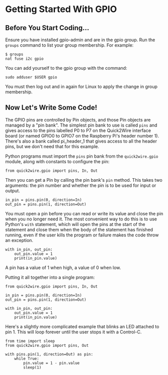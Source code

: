 Getting Started With GPIO
=========================


Before You Start Coding...
--------------------------

Ensure you have installed gpio-admin and are in the gpio group.  Run
the `groups` command to list your group membership. For example:

    $ groups
    nat fuse i2c gpio

You can add yourself to the gpio group with the command:

    sudo adduser $USER gpio

You must then log out and in again for Linux to apply the change in
group membership.


Now Let's Write Some Code!
--------------------------

The GPIO pins are controlled by Pin objects, and those Pin objects are
managed by a "pin bank".  The simplest pin bank to use is called
`pins` and gives access to the pins labelled P0 to P7 on the
Quick2Wire interface board (or named GPIO0 to GPIO7 on the Raspberry
Pi's header number 1).  There's also a bank called pi_header_1 that
gives access to all the header pins, but we don't need that for this
example.

Python programs must import the `pins` pin bank from the
`quick2wire.gpio` module, along with constants to configure the pin:

    from quick2wire.gpio import pins, In, Out

Then you can get a Pin by calling the pin bank's `pin` method. This
takes two arguments: the pin number and whether the pin is to be used
for input or output.

    in_pin = pins.pin(0, direction=In)
    out_pin = pins.pin(1, direction=Out)

You must open a pin before you can read or write its value and close
the pin when you no longer need it.  The most convenient way to do
this is to use Python's `with` statement, which will open the pins at
the start of the statement and close them when the body of the
statement has finished running, even if the user kills the program or
failure makes the code throw an exception.
    
    with in_pin, out_pin:
        out_pin.value = 1
        print(in_pin.value)

A pin has a value of 1 when high, a value of 0 when low.

Putting it all together into a single program:

    from quick2wire.gpio import pins, In, Out
    
    in_pin = pins.pin(0, direction=In)
    out_pin = pins.pin(1, direction=Out)
    
    with in_pin, out_pin:
        out_pin.value = 1
        print(in_pin.value)


Here's a slightly more complicated example that blinks an LED attached to pin 1. This will
loop forever until the user stops it with a Control-C.

    from time import sleep
    from quick2wire.gpio import pins, Out
    
    with pins.pin(1, direction=Out) as pin:
        while True:
            pin.value = 1 - pin.value
            sleep(1)
